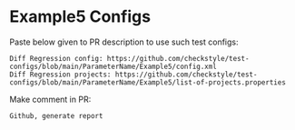 # Example5 Configs
Paste below given to PR description to use such test configs:
```
Diff Regression config: https://github.com/checkstyle/test-configs/blob/main/ParameterName/Example5/config.xml
Diff Regression projects: https://github.com/checkstyle/test-configs/blob/main/ParameterName/Example5/list-of-projects.properties
```
Make comment in PR:
```
Github, generate report
```
